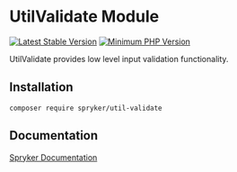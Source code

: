 # UtilValidate Module
[![Latest Stable Version](https://poser.pugx.org/spryker/util-validate/v/stable.svg)](https://packagist.org/packages/spryker/util-validate)
[![Minimum PHP Version](https://img.shields.io/badge/php-%3E%3D%208.2-8892BF.svg)](https://php.net/)

UtilValidate provides low level input validation functionality.

## Installation

```
composer require spryker/util-validate
```

## Documentation

[Spryker Documentation](https://docs.spryker.com)
